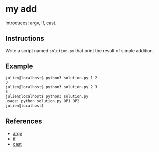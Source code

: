# my add

Introduces: argv, if, cast.

## Instructions

Write a script named `solution.py` that print the result of simple addition.

## Example

```bash
julien@localhost$ python3 solution.py 1 2
3
julien@localhost$ python3 solution.py 2 3
5
julien@localhost$ python3 solution.py
usage: python solution.py OP1 OP2
julien@localhost$
```

## References
 - [argv](https://docs.python.org/3.4/library/sys.html)
 - [if](https://docs.python.org/3/tutorial/controlflow.html#if-statements)
 - [cast](https://docs.python.org/3.1/library/stdtypes.html#numeric-types-int-float-complex)

